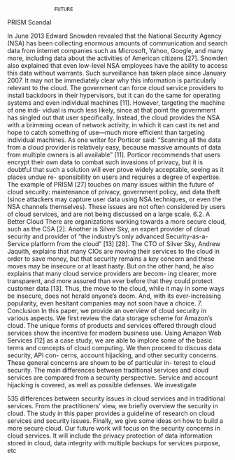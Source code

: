 
                   FUTURE
 PRISM Scandal 

In June 2013 Edward Snowden revealed that the National Security Agency (NSA) has been collecting enormous 
amounts of communication and search data from internet companies such as Microsoft, Yahoo, Google, and 
many more, including data about the activities of American citizens [27]. Snowden also explained that even 
low-level NSA employees have the ability to access this data without warrants. Such surveillance has taken 
place since January 2007. It may not be immediately clear why this information is particularly relevant to the 
cloud. The government can force cloud service providers to install backdoors in their hypervisors, but it can do 
the same for operating systems and even individual machines [11]. However, targeting the machine of one indi-
vidual is much less likely, since at that point the government has singled out that user specifically. Instead, the 
cloud provides the NSA with a brimming ocean of network activity, in which it can cast its net and hope to catch 
something of use—much more efficient than targeting individual machines. As one writer for Porticor said: 
“Scanning all the data from a cloud provider is relatively easy, because massive amounts of data from multiple 
owners is all available” [11]. Porticor recommends that users encrypt their own data to combat such invasions of 
privacy, but it is doubtful that such a solution will ever prove widely acceptable, seeing as it places undue re-
sponsibility on users and requires a degree of expertise. The example of PRISM [27] touches on many issues 
within the future of cloud security: maintenance of privacy, government policy, and data theft (since attackers 
may capture user data using NSA techniques, or even the NSA channels themselves). These issues are not often 
considered by users of cloud services, and are not being discussed on a large scale. 
6.2. A Better Cloud 
There are organizations working towards a more secure cloud, such as the CSA [2]. Another is Silver Sky, an 
expert provider of cloud security and provider of “the industry’s only advanced Security-as-a-Service platform 
from the cloud” [13] [28]. The CTO of Silver Sky, Andrew Jaquith, explains that many CIOs are moving their 
services to the cloud in order to save money, but that security remains a key concern and these moves may be 
insecure or at least hasty. But on the other hand, he also explains that many cloud service providers are becom-
ing clearer, more transparent, and more assured than ever before that they could protect customer data [13]. 
Thus, the move to the cloud, while it may in some ways be insecure, does not herald anyone’s doom. And, 
with its ever-increasing popularity, even hesitant companies may not soon have a choice. 
7. Conclusion 
In this paper, we provide an overview of cloud security in various aspects. We first review the data storage 
scheme for Amazon’s cloud. The unique forms of products and services offered through cloud services show the 
incentive for modern business use. Using Amazon Web Services [12] as a case study, we are able to implore 
some of the basic terms and concepts of cloud computing. We then proceed to discuss data security, API con-
cerns, account hijacking, and other security concerns. These general concerns are shown to be of particular in-
terest to cloud security. The main differences between traditional services and cloud services are compared from 
a security perspective. Service and account hijacking is covered, as well as possible defenses. We investigate 















 
 
535 
differences between security issues in cloud services and in traditional services. From the practitioners’ view, we 
briefly overview the security in cloud. The study in this paper provides a guideline of research on cloud services 
and security issues. Finally, we give some ideas on how to build a more secure cloud. Our future work will focus 
on the security concerns in cloud services. It will include the privacy protection of data information stored in 
cloud, data integrity with multiple backups for services purpose, etc

